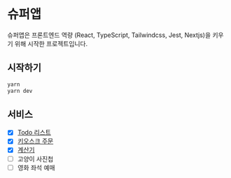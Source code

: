# 슈퍼앱

슈퍼앱은 프론트엔드 역량 (React, TypeScript, Tailwindcss, Jest, Nextjs)을 키우기 위해 시작한 프로젝트입니다.

## 시작하기

```bash
yarn
yarn dev
```

## 서비스

- [x] [Todo 리스트](https://super-app-gilt-six.vercel.app/todo)
- [x] [키오스크 주문](https://super-app-gilt-six.vercel.app/starbucks)
- [x] [계산기](https://super-app-gilt-six.vercel.app/calculator)
- [ ] 고양이 사진첩
- [ ] 영화 좌석 예매
